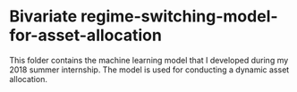 # Bivariate regime-switching-model-for-asset-allocation
This folder contains the machine learning model that I developed during my 2018 summer internship. 
The model is used for conducting a dynamic asset allocation. 
